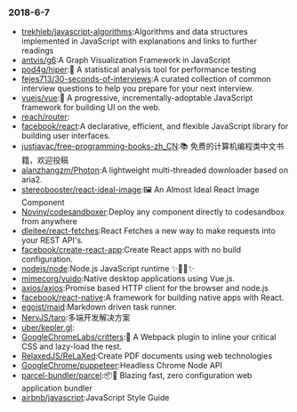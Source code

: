 ### 2018-6-7 
* [trekhleb/javascript-algorithms](https://github.com//trekhleb/javascript-algorithms):Algorithms and data structures implemented in JavaScript with explanations and links to further readings 
* [antvis/g6](https://github.com//antvis/g6):A Graph Visualization Framework in JavaScript 
* [pod4g/hiper](https://github.com//pod4g/hiper):🚀 A statistical analysis tool for performance testing 
* [fejes713/30-seconds-of-interviews](https://github.com//fejes713/30-seconds-of-interviews):A curated collection of common interview questions to help you prepare for your next interview. 
* [vuejs/vue](https://github.com//vuejs/vue):🖖 A progressive, incrementally-adoptable JavaScript framework for building UI on the web. 
* [reach/router](https://github.com//reach/router): 
* [facebook/react](https://github.com//facebook/react):A declarative, efficient, and flexible JavaScript library for building user interfaces. 
* [justjavac/free-programming-books-zh_CN](https://github.com//justjavac/free-programming-books-zh_CN):📚 免费的计算机编程类中文书籍，欢迎投稿 
* [alanzhangzm/Photon](https://github.com//alanzhangzm/Photon):A lightweight multi-threaded downloader based on aria2. 
* [stereobooster/react-ideal-image](https://github.com//stereobooster/react-ideal-image):🖼️ An Almost Ideal React Image Component 
* [Noviny/codesandboxer](https://github.com//Noviny/codesandboxer):Deploy any component directly to codesandbox from anywhere 
* [dleitee/react-fetches](https://github.com//dleitee/react-fetches):React Fetches a new way to make requests into your REST API's. 
* [facebook/create-react-app](https://github.com//facebook/create-react-app):Create React apps with no build configuration. 
* [nodejs/node](https://github.com//nodejs/node):Node.js JavaScript runtime ✨🐢🚀✨ 
* [mimecorg/vuido](https://github.com//mimecorg/vuido):Native desktop applications using Vue.js. 
* [axios/axios](https://github.com//axios/axios):Promise based HTTP client for the browser and node.js 
* [facebook/react-native](https://github.com//facebook/react-native):A framework for building native apps with React. 
* [egoist/maid](https://github.com//egoist/maid):Markdown driven task runner. 
* [NervJS/taro](https://github.com//NervJS/taro):多端开发解决方案 
* [uber/kepler.gl](https://github.com//uber/kepler.gl): 
* [GoogleChromeLabs/critters](https://github.com//GoogleChromeLabs/critters):🦔 A Webpack plugin to inline your critical CSS and lazy-load the rest. 
* [RelaxedJS/ReLaXed](https://github.com//RelaxedJS/ReLaXed):Create PDF documents using web technologies 
* [GoogleChrome/puppeteer](https://github.com//GoogleChrome/puppeteer):Headless Chrome Node API 
* [parcel-bundler/parcel](https://github.com//parcel-bundler/parcel):📦🚀 Blazing fast, zero configuration web application bundler 
* [airbnb/javascript](https://github.com//airbnb/javascript):JavaScript Style Guide 
